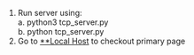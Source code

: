 1. Run server using: <br />
   a. python3 tcp_server.py <br />
   b. python tcp_server.py <br />
2. Go to [**Local Host](http://localhost:8080/) to checkout primary page

